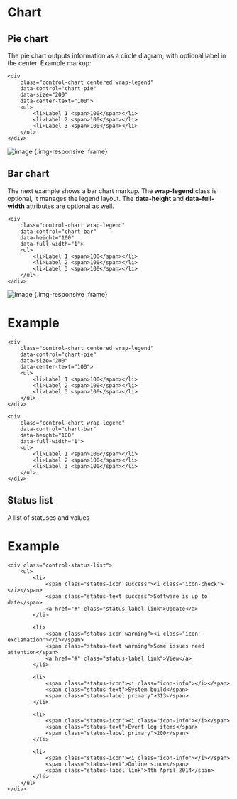 # Chart

<a name="pie-chart" class="anchor" href="#pie-chart"></a>
## Pie chart

The pie chart outputs information as a circle diagram, with optional label in the center. Example markup:

    <div
        class="control-chart centered wrap-legend"
        data-control="chart-pie"
        data-size="200"
        data-center-text="100">
        <ul>
            <li>Label 1 <span>100</span></li>
            <li>Label 2 <span>100</span></li>
            <li>Label 3 <span>100</span></li>
        </ul>
    </div>

![image](https://github.com/octobercms/docs/blob/master/images/traffic-sources.png?raw=true) {.img-responsive .frame}

<a name="bar-chart" class="anchor" href="#bar-chart"></a>
## Bar chart

The next example shows a bar chart markup. The **wrap-legend** class is optional, it manages the legend layout. The **data-height** and **data-full-width** attributes are optional as well.

    <div
        class="control-chart wrap-legend"
        data-control="chart-bar"
        data-height="100"
        data-full-width="1">
        <ul>
            <li>Label 1 <span>100</span></li>
            <li>Label 2 <span>100</span></li>
            <li>Label 3 <span>100</span></li>
        </ul>
    </div>

![image](https://github.com/octobercms/docs/blob/master/images/bar-chart.png?raw=true) {.img-responsive .frame}

# Example

    <div
        class="control-chart centered wrap-legend"
        data-control="chart-pie"
        data-size="200"
        data-center-text="100">
        <ul>
            <li>Label 1 <span>100</span></li>
            <li>Label 2 <span>100</span></li>
            <li>Label 3 <span>100</span></li>
        </ul>
    </div>

    <div
        class="control-chart wrap-legend"
        data-control="chart-bar"
        data-height="100"
        data-full-width="1">
        <ul>
            <li>Label 1 <span>100</span></li>
            <li>Label 2 <span>100</span></li>
            <li>Label 3 <span>100</span></li>
        </ul>
    </div>


<a name="bar-chart" class="anchor" href="#bar-chart"></a>
## Status list

A list of statuses and values

# Example

    <div class="control-status-list">
        <ul>
            <li>
                <span class="status-icon success"><i class="icon-check"></i></span>
                <span class="status-text success">Software is up to date</span>
                <a href="#" class="status-label link">Update</a>
            </li>

            <li>
                <span class="status-icon warning"><i class="icon-exclamation"></i></span>
                <span class="status-text warning">Some issues need attention</span>
                <a href="#" class="status-label link">View</a>
            </li>

            <li>
                <span class="status-icon"><i class="icon-info"></i></span>
                <span class="status-text">System build</span>
                <span class="status-label primary">313</span>
            </li>

            <li>
                <span class="status-icon"><i class="icon-info"></i></span>
                <span class="status-text">Event log items</span>
                <span class="status-label primary">200</span>
            </li>

            <li>
                <span class="status-icon"><i class="icon-info"></i></span>
                <span class="status-text">Online since</span>
                <span class="status-label link">4th April 2014</span>
            </li>
        </ul>
    </div>
